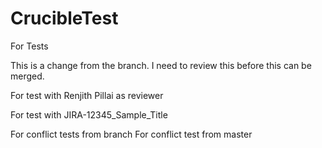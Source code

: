 # CrucibleTest
For Tests

This is a change from the branch. I need to review this before this can be merged.

For test with Renjith Pillai as reviewer

For test with JIRA-12345_Sample_Title

For conflict tests from branch
For conflict test from master
